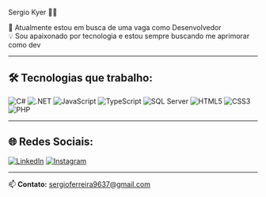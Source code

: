 Sergio Kyer 👨‍💻

💼 Atualmente estou em busca de uma vaga como Desenvolvedor  
💡 Sou apaixonado por tecnologia e estou sempre buscando me aprimorar como dev  

---

## 🛠️ Tecnologias que trabalho:

![C#](https://img.shields.io/badge/C%23-239120?style=for-the-badge&logo=c-sharp&logoColor=white)
![.NET](https://img.shields.io/badge/.NET-512BD4?style=for-the-badge&logo=dotnet&logoColor=white)
![JavaScript](https://img.shields.io/badge/JavaScript-F7DF1E?style=for-the-badge&logo=javascript&logoColor=black)
![TypeScript](https://img.shields.io/badge/TypeScript-007ACC?style=for-the-badge&logo=typescript&logoColor=white)
![SQL Server](https://img.shields.io/badge/SQL%20Server-CC2927?style=for-the-badge&logo=microsoftsqlserver&logoColor=white)
![HTML5](https://img.shields.io/badge/HTML5-E34F26?style=for-the-badge&logo=html5&logoColor=white)
![CSS3](https://img.shields.io/badge/CSS3-1572B6?style=for-the-badge&logo=css3&logoColor=white)
![PHP](https://img.shields.io/badge/PHP-777BB4?style=for-the-badge&logo=php&logoColor=white)

---

## 🌐 Redes Sociais:

[![LinkedIn](https://img.shields.io/badge/LinkedIn-0077B5?style=for-the-badge&logo=linkedin&logoColor=white)](https://www.linkedin.com/in/s%C3%A9rgio-augusto-ferreira-cordeiro-157329268/)
[![Instagram](https://img.shields.io/badge/Instagram-E1306C?style=for-the-badge&logo=instagram&logoColor=white)](https://www.instagram.com/sergiokyer/)

---

📫 **Contato:** [sergioferreira9637@gmail.com](mailto:sergioferreira9637@gmail.com)
